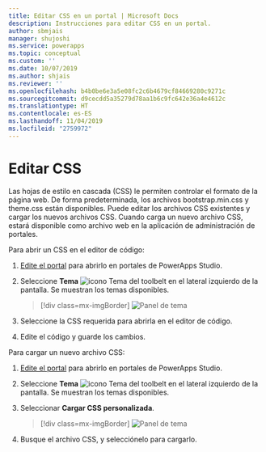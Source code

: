 ```yaml
---
title: Editar CSS en un portal | Microsoft Docs
description: Instrucciones para editar CSS en un portal.
author: sbmjais
manager: shujoshi
ms.service: powerapps
ms.topic: conceptual
ms.custom: ''
ms.date: 10/07/2019
ms.author: shjais
ms.reviewer: ''
ms.openlocfilehash: b4b0be6e3a5e08fc2c6b4679cf84669280c9271c
ms.sourcegitcommit: d9cecdd5a35279d78aa1b6c9fc642e36a4e4612c
ms.translationtype: HT
ms.contentlocale: es-ES
ms.lasthandoff: 11/04/2019
ms.locfileid: "2759972"
---
```

# <a name="edit-css"></a>Editar CSS

Las hojas de estilo en cascada (CSS) le permiten controlar el formato de la página web. De forma predeterminada, los archivos bootstrap.min.css y theme.css están disponibles. Puede editar los archivos CSS existentes y cargar los nuevos archivos CSS. Cuando carga un nuevo archivo CSS, estará disponible como archivo web en la aplicación de administración de portales.

Para abrir un CSS en el editor de código:

1.  [Edite el portal](manage-existing-portals.md#edit) para abrirlo en portales de PowerApps Studio.  

2.  Seleccione **Tema** ![icono Tema](media/theme-icon.png "Icono de tema") del toolbelt en el lateral izquierdo de la pantalla. Se muestran los temas disponibles.  

    > [!div class=mx-imgBorder]
    > ![Panel de tema](media/theme-pane.png "Panel de tema")  

3.  Seleccione la CSS requerida para abrirla en el editor de código.

4.  Edite el código y guarde los cambios.

Para cargar un nuevo archivo CSS:

1.  [Edite el portal](manage-existing-portals.md#edit) para abrirlo en portales de PowerApps Studio.  

2.  Seleccione **Tema** ![icono Tema](media/theme-icon.png "Icono de tema") del toolbelt en el lateral izquierdo de la pantalla. Se muestran los temas disponibles.  

3. Seleccionar **Cargar CSS personalizada**.

    > [!div class=mx-imgBorder]
    > ![Panel de tema](media/upload-css.png "Panel de tema")  

4. Busque el archivo CSS, y selecciónelo para cargarlo.



